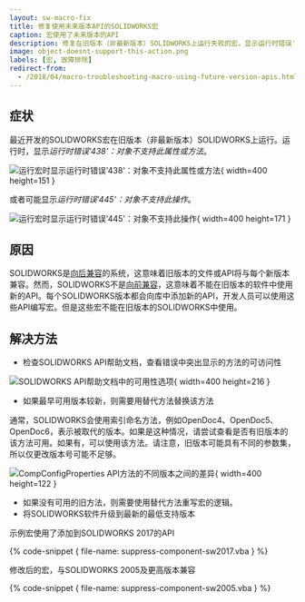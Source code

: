 ```yaml
---
layout: sw-macro-fix
title: 修复使用未来版本API的SOLIDWORKS宏
caption: 宏使用了未来版本的API
description: 修复在旧版本（非最新版本）SOLIDWORKS上运行失败的宏，显示运行时错误'438' - 对象不支持此属性或方法或运行时错误'445' - 对象不支持此操作
image: object-doesnt-support-this-action.png
labels: [宏, 故障排除]
redirect-from:
  - /2018/04/macro-troubleshooting-macro-using-future-version-apis.html
---
```

## 症状

最近开发的SOLIDWORKS宏在旧版本（非最新版本）SOLIDWORKS上运行。运行时，显示*运行时错误'438'：对象不支持此属性或方法*。

![运行宏时显示运行时错误'438'：对象不支持此属性或方法](object-doesnt-support-this-property-or-method.png){ width=400 height=151 }

或者可能显示*运行时错误'445'：对象不支持此操作*。

![运行宏时显示运行时错误'445'：对象不支持此操作](object-doesnt-support-this-action.png){ width=400 height=171 }

## 原因

SOLIDWORKS是[向后兼容](https://en.wikipedia.org/wiki/Backward_compatibility)的系统，这意味着旧版本的文件或API将与每个新版本兼容。然而，SOLIDWORKS不是[向前兼容](https://en.wikipedia.org/wiki/Forward_compatibility)，这意味着不能在旧版本的软件中使用新的API。每个SOLIDWORKS版本都会向库中添加新的API，开发人员可以使用这些API编写宏。但是这些宏不能在旧版本的SOLIDWORKS中使用。

## 解决方法

* 检查SOLIDWORKS API帮助文档，查看错误中突出显示的方法的可访问性

![SOLIDWORKS API帮助文档中的可用性选项](comp-config-properties-availability.png){ width=400 height=216 }

* 如果最早可用版本较新，则需要用替代方法替换该方法

通常，SOLIDWORKS会使用索引命名方法，例如OpenDoc4、OpenDoc5、OpenDoc6，表示被取代的版本。如果是这种情况，请尝试查看是否有旧版本的该方法可用。如果有，可以使用该方法。请注意，旧版本可能具有不同的参数集，所以仅更改版本号可能不足够。

![CompConfigProperties API方法的不同版本之间的差异](comp-config-prps-vers-diff.png){ width=400 height=122 }

* 如果没有可用的旧方法，则需要使用替代方法重写宏的逻辑。
* 将SOLIDWORKS软件升级到最新的最低支持版本

示例宏使用了添加到SOLIDWORKS 2017的API

{% code-snippet { file-name: suppress-component-sw2017.vba } %}

修改后的宏，与SOLIDWORKS 2005及更高版本兼容

{% code-snippet { file-name: suppress-component-sw2005.vba } %}